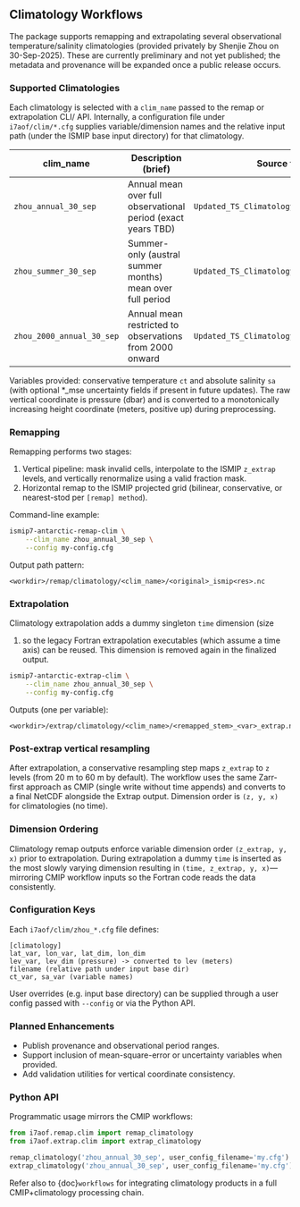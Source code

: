 ## Climatology Workflows

The package supports remapping and extrapolating several observational
temperature/salinity climatologies (provided privately by Shenjie Zhou on
30-Sep-2025). These are currently preliminary and not yet published; the
metadata and provenance will be expanded once a public release occurs.

### Supported Climatologies

Each climatology is selected with a `clim_name` passed to the remap or
extrapolation CLI/ API. Internally, a configuration file under
`i7aof/clim/*.cfg` supplies variable/dimension names and the relative
input path (under the ISMIP base input directory) for that climatology.

| clim_name | Description (brief) | Source file (relative) |
|-----------|---------------------|------------------------|
| `zhou_annual_30_sep` | Annual mean over full observational period (exact years TBD) | `Updated_TS_Climatology/OI_Climatology.nc` |
| `zhou_summer_30_sep` | Summer-only (austral summer months) mean over full period | `Updated_TS_Climatology/OI_summer_Climatology.nc` |
| `zhou_2000_annual_30_sep` | Annual mean restricted to observations from 2000 onward | `Updated_TS_Climatology/OI_2000_Climatology.nc` |

Variables provided: conservative temperature `ct` and absolute salinity
`sa` (with optional *_mse uncertainty fields if present in future
updates). The raw vertical coordinate is pressure (dbar) and is
converted to a monotonically increasing height coordinate (meters,
positive up) during preprocessing.

### Remapping

Remapping performs two stages:
1. Vertical pipeline: mask invalid cells, interpolate to the ISMIP
	 `z_extrap` levels, and vertically renormalize using a valid fraction
	 mask.
2. Horizontal remap to the ISMIP projected grid (bilinear, conservative,
	 or nearest-stod per `[remap] method`).

Command-line example:

```bash
ismip7-antarctic-remap-clim \
	--clim_name zhou_annual_30_sep \
	--config my-config.cfg
```

Output path pattern:
```
<workdir>/remap/climatology/<clim_name>/<original>_ismip<res>.nc
```

### Extrapolation

Climatology extrapolation adds a dummy singleton `time` dimension (size
1) so the legacy Fortran extrapolation executables (which assume a time
axis) can be reused. This dimension is removed again in the finalized
output.

```bash
ismip7-antarctic-extrap-clim \
	--clim_name zhou_annual_30_sep \
	--config my-config.cfg
```

Outputs (one per variable):
```
<workdir>/extrap/climatology/<clim_name>/<remapped_stem>_<var>_extrap.nc
```

### Post-extrap vertical resampling

After extrapolation, a conservative resampling step maps `z_extrap` to `z`
levels (from 20 m to 60 m by default). The workflow uses the same Zarr-first
approach as CMIP (single write without time appends) and converts to a final
NetCDF alongside the Extrap output. Dimension order is `(z, y, x)` for
climatologies (no time).

### Dimension Ordering

Climatology remap outputs enforce variable dimension order
`(z_extrap, y, x)` prior to extrapolation. During extrapolation a dummy
`time` is inserted as the most slowly varying dimension resulting in
`(time, z_extrap, y, x)`—mirroring CMIP workflow inputs so the Fortran
code reads the data consistently.

### Configuration Keys

Each `i7aof/clim/zhou_*.cfg` file defines:

```
[climatology]
lat_var, lon_var, lat_dim, lon_dim
lev_var, lev_dim (pressure) -> converted to lev (meters)
filename (relative path under input base dir)
ct_var, sa_var (variable names)
```

User overrides (e.g. input base directory) can be supplied through a
user config passed with `--config` or via the Python API.

### Planned Enhancements

- Publish provenance and observational period ranges.
- Support inclusion of mean-square-error or uncertainty variables when
	provided.
- Add validation utilities for vertical coordinate consistency.

### Python API

Programmatic usage mirrors the CMIP workflows:

```python
from i7aof.remap.clim import remap_climatology
from i7aof.extrap.clim import extrap_climatology

remap_climatology('zhou_annual_30_sep', user_config_filename='my.cfg')
extrap_climatology('zhou_annual_30_sep', user_config_filename='my.cfg')
```

Refer also to {doc}`workflows` for integrating climatology products in a
full CMIP+climatology processing chain.

